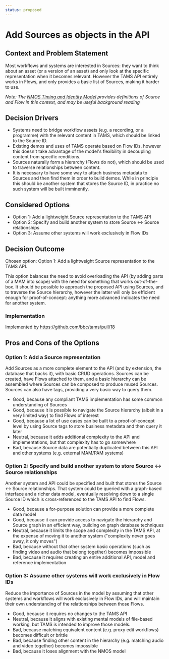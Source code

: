 ```yaml
---
status: proposed
---
```

# Add Sources as objects in the API

## Context and Problem Statement

Most workflows and systems are interested in Sources: they want to think about an asset (or a version of an asset) and only look at the specific representation when it becomes relevant.
However the TAMS API entirely works in Flows, and only provides a basic list of Sources, making it harder to use.

_Note: The [NMOS Timing and Identity Model](https://specs.amwa.tv/ms-04/releases/v1.0.0/docs/2.1._Summary_and_Definitions.html) provides definitions of Source and Flow in this context, and may be useful background reading_

## Decision Drivers

* Systems need to bridge workflow assets (e.g. a recording, or a programme) with the relevant content in TAMS, which should be linked to the Source ID.
* Existing demos and uses of TAMS operate based on Flow IDs, however this doesn't take advantage of the model's flexibility in decoupling content from specific renditions.
* Sources naturally form a hierarchy (Flows do not), which should be used to traverse relationships between content.
* It is necessary to have some way to attach business metadata to Sources and then find them in order to build demos.
  While in principle this should be another system that stores the Source ID, in practice no such system will be built imminently.

## Considered Options

* Option 1: Add a lightweight Source representation to the TAMS API
* Option 2: Specify and build another system to store Source <-> Source relationships
* Option 3: Assume other systems will work exclusively in Flow IDs

## Decision Outcome

Chosen option: Option 1: Add a lightweight Source representation to the TAMS API.

This option balances the need to avoid overloading the API (by adding parts of a MAM into scope) with the need for something that works out-of-the-box.
It should be possible to approach the proposed API using Sources, and to traverse the Source hierarchy, however the latter will only be efficient enough for proof-of-concept: anything more advanced indicates the need for another system.

### Implementation

Implemented by <https://github.com/bbc/tams/pull/18>

## Pros and Cons of the Options

### Option 1: Add a Source representation

Add Sources as a more complete element to the API (and by extension, the database that backs it), with basic CRUD operations.
Sources can be created, have Flows attached to them, and a basic hierarchy can be assembled where Sources can be composed to produce muxed Sources.
Sources can also have tags, providing a very basic way to query them.

* Good, because any compliant TAMS implementation has some common understanding of Sources
* Good, because it is possible to navigate the Source hierarchy (albeit in a very limited way) to find Flows of interest
* Good, because a lot of use cases can be built to a proof-of-concept level by using Source tags to store business metadata and then query it later
* Neutral, because it adds additional complexity to the API and implementations, but that complexity has to go somewhere
* Bad, because Source data are potentially duplicated between this API and other systems (e.g. external MAM/PAM systems)

### Option 2: Specify and build another system to store Source <-> Source relationships

Another system and API could be specified and built that stores the Source <-> Source relationships.
That system could be queried with a graph-based interface and a richer data model, eventually resolving down to a single Source ID which is cross-referenced to the TAMS API to find Flows.

* Good, because a for-purpose solution can provide a more complete data model
* Good, because it can provide access to navigate the hierarchy and Source graph in an efficient way, building on graph database techniques
* Neutral, because it limits the scope and complexity in the TAMS API, at the expense of moving it to another system ("complexity never goes away, it only moves")
* Bad, because without that other system basic operations (such as finding video and audio that belong together) becomes impossible
* Bad, because it requires creating an entire additional API, model and reference implementation

### Option 3: Assume other systems will work exclusively in Flow IDs

Reduce the importance of Sources in the model by assuming that other systems and workflows will work exclusively in Flow IDs, and will maintain their own understanding of the relationships between those Flows.

* Good, because it requires no changes to the TAMS API
* Neutral, because it aligns with existing mental models of file-based working, but TAMS is intended to improve those models.
* Bad, because matching equivalent content (e.g. proxy edit workflows) becomes difficult or brittle
* Bad, because finding other content in the hierarchy (e.g. matching audio and video together) becomes impossible
* Bad, because it loses alignment with the NMOS model
